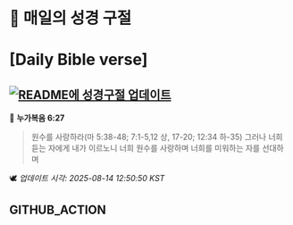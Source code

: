 # 🙏 매일의 성경 구절
# [Daily Bible verse]
## [![README에 성경구절 업데이트](https://github.com/DONGSUKA/first_test/actions/workflows/update-readme-bible.yml/badge.svg)](https://github.com/DONGSUKA/first_test/actions/workflows/update-readme-bible.yml)
<!-- START_BIBLE_VERSE -->
📖 **누가복음 6:27**
> 원수를 사랑하라(마 5:38-48; 7:1-5,12 상, 17-20; 12:34 하-35) 그러나 너희 듣는 자에게 내가 이르노니 너희 원수를 사랑하며 너희를 미워하는 자를 선대하며

🕊️ _업데이트 시각: 2025-08-14 12:50:50 KST_
  <!-- END_BIBLE_VERSE -->
## GITHUB_ACTION
